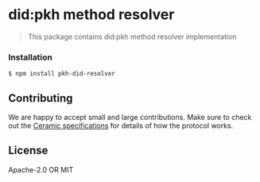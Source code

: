 # did:pkh method resolver

> This package contains did:pkh method resolver implementation

### Installation
```
$ npm install pkh-did-resolver
```

## Contributing
We are happy to accept small and large contributions. Make sure to check out the [Ceramic specifications](https://github.com/ceramicnetwork/specs) for details of how the protocol works.

## License
Apache-2.0 OR MIT
